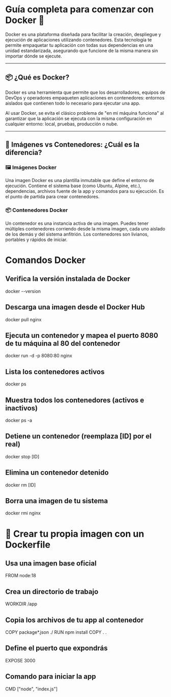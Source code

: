 # Guía completa para comenzar con Docker 🐳

Docker es una plataforma diseñada para facilitar la creación, despliegue y ejecución de aplicaciones utilizando contenedores. Esta tecnología te permite empaquetar tu aplicación con todas sus dependencias en una unidad estandarizada, asegurando que funcione de la misma manera sin importar dónde se ejecute.

---

## 📦 ¿Qué es Docker?

Docker es una herramienta que permite que los desarrolladores, equipos de DevOps y operadores empaqueten aplicaciones en contenedores: entornos aislados que contienen todo lo necesario para ejecutar una app.

Al usar Docker, se evita el clásico problema de "en mi máquina funciona" al garantizar que la aplicación se ejecuta con la misma configuración en cualquier entorno: local, pruebas, producción o nube.

---

## 🧱 Imágenes vs Contenedores: ¿Cuál es la diferencia?

### 🖼️ Imágenes Docker

Una imagen Docker es una plantilla inmutable que define el entorno de ejecución. Contiene el sistema base (como Ubuntu, Alpine, etc.), dependencias, archivos fuente de la app y comandos para su ejecución. Es el punto de partida para crear contenedores.

### 📦 Contenedores Docker

Un contenedor es una instancia activa de una imagen. Puedes tener múltiples contenedores corriendo desde la misma imagen, cada uno aislado de los demás y del sistema anfitrión. Los contenedores son livianos, portables y rápidos de iniciar.

# Comandos Docker 

## Verifica la versión instalada de Docker
docker --version

## Descarga una imagen desde el Docker Hub
docker pull nginx

## Ejecuta un contenedor y mapea el puerto 8080 de tu máquina al 80 del contenedor
docker run -d -p 8080:80 nginx

## Lista los contenedores activos
docker ps

## Muestra todos los contenedores (activos e inactivos)
docker ps -a

## Detiene un contenedor (reemplaza [ID] por el real)
docker stop [ID]

## Elimina un contenedor detenido
docker rm [ID]

## Borra una imagen de tu sistema
docker rmi nginx

# 🐳 Crear tu propia imagen con un Dockerfile

## Usa una imagen base oficial
FROM node:18

## Crea un directorio de trabajo
WORKDIR /app

## Copia los archivos de tu app al contenedor
COPY package*.json ./
RUN npm install
COPY . .

## Define el puerto que expondrás
EXPOSE 3000

## Comando para iniciar la app
CMD ["node", "index.js"]

 
